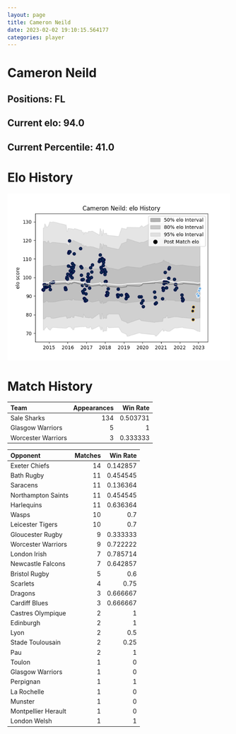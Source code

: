 ```yaml
---  
layout: page  
title: Cameron Neild  
date: 2023-02-02 19:10:15.564177  
categories: player  
---
```

# Cameron Neild

## Positions: FL

## Current elo: 94.0

## Current Percentile: 41.0

# Elo History


![elo history](history_CameronNeild.png)
# Match History


| Team               |   Appearances |   Win Rate |
|:-------------------|--------------:|-----------:|
| Sale Sharks        |           134 |   0.503731 |
| Glasgow Warriors   |             5 |   1        |
| Worcester Warriors |             3 |   0.333333 |

| Opponent            |   Matches |   Win Rate |
|:--------------------|----------:|-----------:|
| Exeter Chiefs       |        14 |   0.142857 |
| Bath Rugby          |        11 |   0.454545 |
| Saracens            |        11 |   0.136364 |
| Northampton Saints  |        11 |   0.454545 |
| Harlequins          |        11 |   0.636364 |
| Wasps               |        10 |   0.7      |
| Leicester Tigers    |        10 |   0.7      |
| Gloucester Rugby    |         9 |   0.333333 |
| Worcester Warriors  |         9 |   0.722222 |
| London Irish        |         7 |   0.785714 |
| Newcastle Falcons   |         7 |   0.642857 |
| Bristol Rugby       |         5 |   0.6      |
| Scarlets            |         4 |   0.75     |
| Dragons             |         3 |   0.666667 |
| Cardiff Blues       |         3 |   0.666667 |
| Castres Olympique   |         2 |   1        |
| Edinburgh           |         2 |   1        |
| Lyon                |         2 |   0.5      |
| Stade Toulousain    |         2 |   0.25     |
| Pau                 |         2 |   1        |
| Toulon              |         1 |   0        |
| Glasgow Warriors    |         1 |   0        |
| Perpignan           |         1 |   1        |
| La Rochelle         |         1 |   0        |
| Munster             |         1 |   0        |
| Montpellier Herault |         1 |   0        |
| London Welsh        |         1 |   1        |